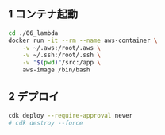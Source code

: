 ## 1 コンテナ起動

```sh
cd ./06_lambda
docker run -it --rm --name aws-container \
    -v ~/.aws:/root/.aws \
    -v ~/.ssh:/root/.ssh \
    -v "$(pwd)"/src:/app \
    aws-image /bin/bash
```

## 2 デプロイ

```bash
cdk deploy --require-approval never
# cdk destroy --force
```
